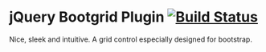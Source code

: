 jQuery Bootgrid Plugin [![Build Status](https://travis-ci.org/rstaib/jquery-bootgrid.png?branch=master)](https://travis-ci.org/rstaib/jquery-bootgrid)
============

Nice, sleek and intuitive. A grid control especially designed for bootstrap.